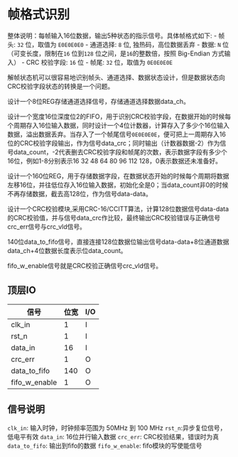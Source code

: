 # 帧格式识别

整体说明：每帧输入16位数据，输出5种状态的指示信号。具体帧格式如下:
    - 帧头:
    `32` 位，取值为 `E0E0E0E0`
    - 通道选择:
    `8` 位, 独热码，高位数据丢弃
    - 数据:
    `N` 位（可变长度，限制在`16` 位到`128` 位之间，是`16`的整数倍，按照 Big-Endian 方式输入）
    - CRC 校验字段:
    `16` 位
    - 帧尾:
    `32` 位，取值为 `0E0E0E0E`

解帧状态机可以很容易地识别帧头、通道选择、数据状态设计，但是数据状态向CRC校验字段状态的转换是一个问题。

设计一个8位REG存储通道选择信号，存储通道选择数据data_ch。

设计一个宽度16位深度位2的FIFO，用于识别CRC校验字段，在数据开始的时候每个周期存入16位输入数据，同时设计一个4位计数器，计算存入了多少个16位输入数据，溢出数据丢弃。当存入了一个帧尾信号`0E0E0E0E`，便可把上一周期存入16位的CRC校验字段输出，作为信号data_crc；同时输出（计数器数据-2）作为信号data_count，-2代表删去CRC校验字段和帧尾的次数，表示数据字段有多少个16位，例如1-8分别表示16 32 48 64 80 96 112 128，0表示数据还未准备好。

设计一个160位REG，用于存储数据字段，在数据状态开始的时候每个周期将数据左移16位，并往低位存入16位输入数据，初始化全是0；当data_count非0的时候不再存储数据，截去高128位，作为信号data-data。

设计一个CRC校验模块,采用CRC-16/CCITT算法，计算128位数据信号data-data的CRC校验值，并与信号data_crc作比较，最终输出CRC校验错误与正确信号crc_err信号与crc_vld信号。

140位data_to_fifo信号，直接连接128位数据位输出信号data-data+8位通道数据data_ch+4位数据长度表示位data_count。

fifo_w_enable信号就是CRC校验正确信号crc_vld信号。

## 顶层IO

|信号|位宽|I/O|
|-----|-----|-----|
|clk_in|1|I|
|rst_n|1|I|
|data_in|16|I|
|crc_err|1|O|
|data_to_fifo|140|O|
|fifo_w_enable|1|O|

## 信号说明

`clk_in`: 输入时钟，时钟频率范围为 50MHz 到 100 MHz
`rst_n`:异步复位信号，低电平有效
`data_in`: 16位并行输入数据
`crc_err`: CRC校验结果，错误时为真
`data_to_fifo`: 输出到fifo的数据
`fifo_w_enable`: fifo模块的写使能信号
